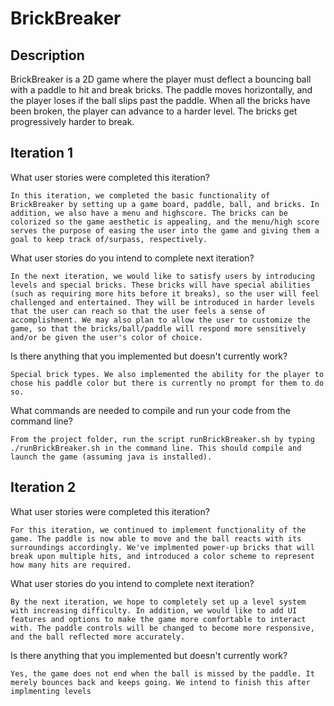 # BrickBreaker #

## Description ##

BrickBreaker is a 2D game where the player must deflect a bouncing ball with a paddle to hit and break bricks. The paddle moves horizontally, and the player loses if the ball slips past the paddle. When all the bricks have been broken, the player can advance to a harder level. The bricks get progressively harder to break.

## Iteration 1 ##

What user stories were completed this iteration?

	In this iteration, we completed the basic functionality of BrickBreaker by setting up a game board, paddle, ball, and bricks. In addition, we also have a menu and highscore. The bricks can be colorized so the game aesthetic is appealing, and the menu/high score serves the purpose of easing the user into the game and giving them a goal to keep track of/surpass, respectively.

What user stories do you intend to complete next iteration?

	In the next iteration, we would like to satisfy users by introducing levels and special bricks. These bricks will have special abilities (such as requiring more hits before it breaks), so the user will feel challenged and entertained. They will be introduced in harder levels that the user can reach so that the user feels a sense of accomplishment. We may also plan to allow the user to customize the game, so that the bricks/ball/paddle will respond more sensitively and/or be given the user's color of choice.

Is there anything that you implemented but doesn't currently work?

	Special brick types. We also implemented the ability for the player to chose his paddle color but there is currently no prompt for them to do so.

What commands are needed to compile and run your code from the command line?

	From the project folder, run the script runBrickBreaker.sh by typing ./runBrickBreaker.sh in the command line. This should compile and launch the game (assuming java is installed).

## Iteration 2 ##

What user stories were completed this iteration?

	For this iteration, we continued to implement functionality of the game. The paddle is now able to move and the ball reacts with its surroundings accordingly. We've implmented power-up bricks that will break upon multiple hits, and introduced a color scheme to represent how many hits are required.

What user stories do you intend to complete next iteration?

	By the next iteration, we hope to completely set up a level system with increasing difficulty. In addition, we would like to add UI features and options to make the game more comfortable to interact with. The paddle controls will be changed to become more responsive, and the ball reflected more accurately. 
	
Is there anything that you implemented but doesn't currently work?

	Yes, the game does not end when the ball is missed by the paddle. It merely bounces back and keeps going. We intend to finish this after implmenting levels
